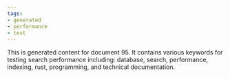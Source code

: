 ```yaml
---
tags:
- generated
- performance
- test
---
```

This is generated content for document 95. It contains various keywords for testing search performance including: database, search, performance, indexing, rust, programming, and technical documentation.